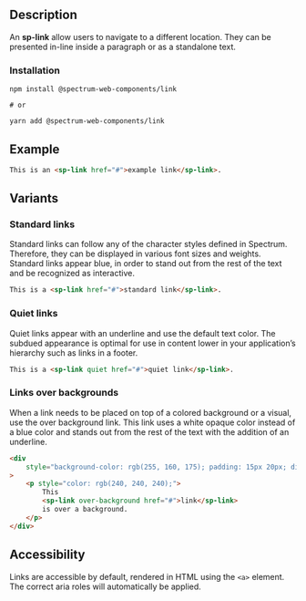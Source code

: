 ## Description

An **sp-link** allow users to navigate to a different location. They can be presented in-line inside a paragraph or as a standalone text.

### Installation

```
npm install @spectrum-web-components/link

# or

yarn add @spectrum-web-components/link
```

## Example

<!-- prettier-ignore -->
```html
This is an <sp-link href="#">example link</sp-link>.
```

## Variants

### Standard links

Standard links can follow any of the character styles defined in Spectrum. Therefore, they can be displayed in various font sizes and weights. Standard links appear blue, in order to stand out from the rest of the text and be recognized as interactive.

<!-- prettier-ignore -->
```html
This is a <sp-link href="#">standard link</sp-link>.
```

### Quiet links

Quiet links appear with an underline and use the default text color. The subdued appearance is optimal for use in content lower in your application’s hierarchy such as links in a footer.

<!-- prettier-ignore -->
```html
This is a <sp-link quiet href="#">quiet link</sp-link>.
```

### Links over backgrounds

When a link needs to be placed on top of a colored background or a visual, use the over background link. This link uses a white opaque color instead of a blue color and stands out from the rest of the text with the addition of an underline.

```html
<div
    style="background-color: rgb(255, 160, 175); padding: 15px 20px; display: inline-block;"
>
    <p style="color: rgb(240, 240, 240);">
        This
        <sp-link over-background href="#">link</sp-link>
        is over a background.
    </p>
</div>
```

## Accessibility

Links are accessible by default, rendered in HTML using the `<a>` element. The correct aria roles will automatically be applied.
